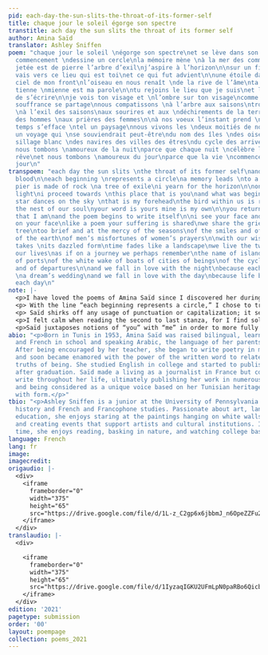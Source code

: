 ```yaml
---
pid: each-day-the-sun-slits-the-throat-of-its-former-self
title: chaque jour le soleil égorge son spectre
transtitle: ach day the sun slits the throat of its former self
author: Amina Saïd
translator: Ashley Sniffen
poem: "chaque jour le soleil \négorge son spectre\net se lève dans son sang\n\ntout
  commencement \ndessine un cercle\nla mémoire mène \nà la mer des commencements\nla
  jetée est de pierre l’arbre d’exil\nj’aspire à l’horizon\n\nsur un fil de lumière\nje
  vais vers ce lieu qui est toi\net ce qui fut advient\n\nune étoile danse sur \nle
  ciel de mon front\nl’oiseau en nous renaît \nde la rive de l’âme\nta parole est
  tienne \nmienne est ma parole\n\ntu rejoins le lieu que je suis\net le poème continue
  de s’écrire\n\nje vois ton visage et \nl’ombre sur ton visage\ncomme le poème \nla
  souffrance se partage\nnous compatissons \nà l’arbre aux saisons\ntrop brèves et
  \nà l’exil des saisons\naux sourires et aux \ndéchirements de la terre\naux malheurs
  des hommes \naux prières des femmes\n\nà nos voeux l’instant prend \nsa forme éblouie\nle
  temps s’efface \ntel un paysage\nnous vivons les \ndeux moitiés de nos vies\ncomme
  un voyage qui \nse souviendrait peut-être\ndu nom des îles \ndes oiseaux des ports\ndu
  sillage blanc \ndes navires des villes des êtres\ndu cycle des arrivées et des départs\n\net
  nous tombons \namoureux de la nuit\nparce que chaque nuit \ncélèbre les noces du
  rêve\net nous tombons \namoureux du jour\nparce que la vie \ncommence avec chaque
  jour\n"
transpoem: "each day the sun slits \nthe throat of its former self\nand rises in its
  blood\n\neach beginning \nrepresents a circle\na memory leads \nto a sea of possibilities\na
  pier is made of rock \na tree of exile\ni yearn for the horizon\n\non a thread of
  light\ni proceed towards \nthis place that is you\nand what was begins again\n\na
  star dances on the sky \nthat is my forehead\nthe bird within us is reborn \nfrom
  the nest of our soul\nyour word is yours mine is my own\n\nyou return to the place
  that I am\nand the poem begins to write itself\n\ni see your face and \nthe shadow
  on your face\nlike a poem your suffering is shared\nwe share the grief of a withering
  tree\ntoo brief and at the mercy of the seasons\nof the smiles and of the rifts
  of the earth\nof men’s misfortunes of women’s prayers\n\nwith our wishes a moment
  takes \nits dazzled form\ntime fades like a landscape\nwe live the two halves of
  our lives\nas if on a journey we perhaps remember\nthe name of islands of birds
  of ports\nof the white wake of boats of cities of beings\nof the cycle of arrivals
  and of departures\n\nand we fall in love with the night\nbecause each night celebrates
  \na dream’s wedding\nand we fall in love with the day\nbecause life begins with
  each day\n"
note: |-
  <p>I have loved the poems of Amina Saïd since I discovered her during my first year of college three years ago. Her rawness and directness comfort me; she employs common language and a lack of punctuation, which enable the reader to grapple directly with each word on the page. This poem is one of my absolute favorites, for it is easy to fall in love with the first line; the evocative imagery jumps out at the reader, forcing her to come to terms with a violent, self-destructive sun and its rebirth after tragedy each day. This concept forces us to consider the essence of life, of our own regeneration with the coming and going of each day. I chose to translate <i>égorge son spectre</i> as “slits the throat of its former self” instead of “slits the throat of its ghost” in order to convey a sense of rebirth and  regeneration of the sun as its own entity or “former self.” I wanted to delineate the poem’s first line, which also serves as its title, as evocative of the essence of a phoenix being reborn from ashes, and therefore believe the indication of “former self” is necessary in order to distinguish between a sense of the past and of the present.</p>
  <p> With the line “each beginning represents a circle,” I chose to translate the French <em>dessine</em> (“to draw”) in a more symbolic manner in order to underscore the symbolism of a circle as representative of a beginning or of this feeling of rebirth that the first line of the poem conveys. In this manner, I chose the word “possibilities” in lieu of “beginnings” for the French <em>commencements</em> in the following line to emphasize the sense of possibility that is enabled through rebirth, which inherently constitutes a new beginning.</p>
  <p> Saïd shirks off any usage of punctuation or capitalization; it seems that in some portions of the poem, particularly “and what was begins again,” might be better clarified by punctuation. However, I find the beauty in Saïd’s poetry to underscore an ephemerality rooted within words and a constancy lodged within uncertainty. Saïd seems to be telling us that poetry and therefore life cannot be fully understood through generic formulas of punctuation, but rather through endeavoring to unravel the deeper meaning within a collection of words themselves.</p>
  <p>I felt calm when reading the second to last stanza, for I find solace in the repetition of the French word <em>de</em> (“of”) for this repetition suggests the struggle of remembrance, of attempting to uncover past memories which are so inextricably tied to the present and the future that the lines of distinction are blurred. This repetition also mimics Saïd’s signature rambling style, forcing the reader to consider the poem as a stream of consciousness that can apply to any person’s experience of life and of the trials and tribulations involved with love, darkness, and light.</p>
  <p>Saïd juxtaposes notions of “you” with “me” in order to more fully arrive at the idea of an intertwining of souls, yet I believe that the beauty of this poem is more so discovered by ascertaining the connection of the individual self (or selves) with nature. By noting that “we fall in love with the night” and “we fall in love with the day,” she avails us to the beauty of life and the evocations of lightness and darkness imbued within it.</p>
abio: "<p>Born in Tunis in 1953, Amina Saïd was raised bilingual, learning both Arabic
  and French in school and speaking Arabic, the language of her parents, at home.
  After being encouraged by her teacher, she began to write poetry in middle school
  and soon became enamored with the power of the written word to relate essential
  truths of being. She studied English in college and started to publish poetry soon
  after graduation. Saïd made a living as a journalist in France but continued to
  write throughout her life, ultimately publishing her work in numerous poetry collections
  and being considered as a unique voice based on her Tunisian heritage and experimentation
  with form.</p>"
tbio: "<p>Ashley Sniffen is a junior at the University of Pennsylvania studying art
  history and French and Francophone studies. Passionate about art, language, and
  education, she enjoys staring at the paintings hanging on white walls of museums
  and creating events that support artists and cultural institutions. In her spare
  time, she enjoys reading, basking in nature, and watching college basketball games.</p>"
language: French
lang: fr
image: 
imagecredit: 
origaudio: |-
  <div>
    <iframe
      frameborder="0"
      width="375"
      height="65"
      src="https://drive.google.com/file/d/1L-z_C2gp6x6jbbmJ_n6OpeZZFu200suH/preview">
    </iframe>
  </div>
translaudio: |-
  <div>

    <iframe
      frameborder="0"
      width="375"
      height="65"
      src="https://drive.google.com/file/d/1IyzaqIGKU2UFmLpN0paRBo6QicbmEK5Z/preview">
    </iframe>
  </div>
edition: '2021'
pagetype: submission
order: '00'
layout: poempage
collection: poems_2021
---
```

